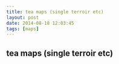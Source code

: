 ```yaml
---
title: tea maps (single terroir etc)
layout: post
date: 2014-08-18 12:03:45
tags: [maps]
---
```

## tea maps (single terroir etc)

